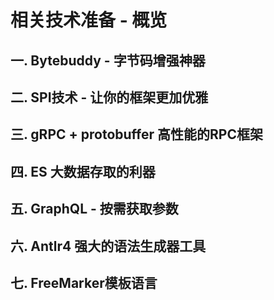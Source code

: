 # 相关技术准备 - 概览



## 一. Bytebuddy - 字节码增强神器



## 二. SPI技术 - 让你的框架更加优雅



## 三. gRPC + protobuffer 高性能的RPC框架



## 四. ES 大数据存取的利器



## 五. GraphQL - 按需获取参数



## 六. Antlr4 强大的语法生成器工具



## 七. FreeMarker模板语言 

